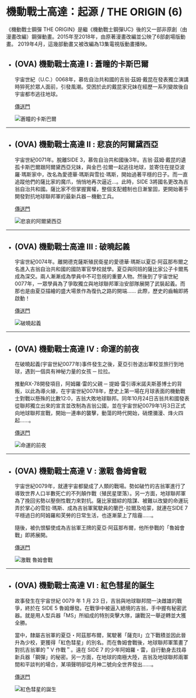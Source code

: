 # 機動戰士高達：起源 / THE ORIGIN (6)
  《機動戰士鋼彈 THE ORIGIN》是繼《機動戰士鋼彈UC》後的又一部非原創（由漫畫改編）鋼彈動畫。2015年至2018年，由原著漫畫改編並公映了6部劇場版動畫。
  2019年4月，這幾部動畫又被改編為13集電視版動畫播映。

  - ## (OVA) 機動戰士高達 I : 蒼瞳的卡斯巴爾
    宇宙世紀（U.C.）0068年，慕佐自治共和國的吉翁‧茲姆‧戴昆在發表獨立演講時猝死於眾人面前，引發風潮。受困於此的戴昆家兄妹在經歷一系列變故後自宇宙都市逃往地球。

    [傳送門](https://www.777tv.tv/play/163073-1-1.html)
      
    ![蒼瞳的卡斯巴爾](/images/uc/uc0068/uc0068-1.png)

  ---

  - ## (OVA) 機動戰士高達 II : 悲哀的阿爾黛西亞
    宇宙世紀0071年。脫離SIDE 3，慕佐自治共和國後3年。吉翁‧茲姆‧戴昆的遺孤卡斯巴爾跟阿爾黛西亞兄妹，與金巴‧拉爾一起逃往地球，並寄住在提亞波羅‧瑪斯家中，改名為愛德華·瑪斯與雪拉·瑪斯，開始過著平穩的日子。而一直追蹤他們的薩比家的魔爪，悄悄地再次逼近…。此時，SIDE 3將國名更改為吉翁自治共和國。薩比家不但掌握實權，整個支配體制也日漸鞏固，更開始著手開發對抗地球聯邦軍的最新兵器－機動工兵。

    [傳送門](https://www.777tv.tv/play/160874-2-1.html)

    ![悲哀的阿爾黛西亞](/images/uc/uc0068/uc0068-2.jpeg)

  ---

  - ## (OVA) 機動戰士高達 III : 破曉起義
    宇宙世紀0074年。離開德克薩斯殖民衛星的愛德華‧瑪斯以夏亞‧阿茲那布爾之名進入吉翁自治共和國的國防軍官學校就學。夏亞與同班的薩比家公子卡爾馬成為深交。兩人漸漸成為學員中不可忽視的重要人物。然後到了宇宙世紀0077年，一眾學員為了爭取獨立與地球聯邦軍治安部隊展開了武裝起義。而那也是由夏亞描繪的盛大場景作為復仇之路的開端…… 此際，歷史的齒輪即將啟動！

    [傳送門](https://www.777tv.tv/play/199832-1-1.html)

    ![破曉起義](/images/uc/uc0068/uc0068-3.jpeg)

  ---

  - ## (OVA) 機動戰士高達 IV : 命運的前夜
    在破曉起義(宇宙世紀0077年)事件發生之後，夏亞引咎退出軍校並旅行到地球，遇到一個具有神秘力量的女孩 ─ 拉拉。

    推動RX-78開發項目，阿姆羅·雷的父親 ─ 提姆·雷引導米諾夫斯基博士的背叛，以此為導火線，在宇宙世紀0078年，歷史上第一場在月球表面的機動戰士對戰以懸殊的比數12:0，吉翁大敗地球聯邦。同年10月24日吉翁共和國發表從聯邦獨立出來的宣言並改制為吉翁公國，並在宇宙世紀0079年1月3日正式向地球聯邦宣戰，開始一連串的襲擊，動蕩的時代開始，硝煙瀰漫、烽火四起……。

    [傳送門](https://www.777tv.tv/play/199886-1-1.html)

    ![命運的前夜](/images/uc/uc0068/uc0068-4.png)

  ---

  - ## (OVA) 機動戰士高達 V : 激戰 魯姆會戰
    宇宙世紀0079年，就連宇宙都變成了人類的戰場。勢如破竹的吉翁軍進行了導致世界人口半數死亡的不列顛作戰（殖民星墜落）。另一方面，地球聯邦軍為了挽回劣勢以壓倒性戰力來對抗。薩比家錯綜的陰謀、被難以改變的命運玩弄於掌心的雪拉‧瑪斯、成為吉翁軍駕駛員的蘭巴･拉爾及哈蒙，就連在SIDE 7 平穩過日的阿姆羅和芙勞的日常生活，也逐漸蒙上了陰霾……。

    隨後，被仇恨驅使成為吉翁軍王牌的夏亞‧阿茲那布爾，他所參戰的「魯姆會戰」即將展開。

    [傳送門](https://www.777tv.tv/play/131303-2-1.html)

    ![激戰 魯姆會戰](/images/uc/uc0068/uc0068-5.png)

  ---

  - ## (OVA) 機動戰士高達 VI : 紅色彗星的誕生
    故事發生在宇宙世紀 0079 年 1 月 23 日，吉翁與地球聯邦間一決雌雄的戰爭，終於在 SIDE 5 魯姆爆發。在戰爭中被逼入絕境的吉翁，手中握有秘密武器。就是用人型兵器「MS」所組成的特別突擊大隊，讓戰況一舉逆轉並大獲全勝。

    當中，隸屬吉翁軍的夏亞・阿茲那布爾，駕駛著「薩克Ⅱ」立下戰積並因此晉升為少校，更獲得「紅色彗星」的別名。而在魯姆會戰後，地球聯邦軍策畫了對抗吉翁軍的＂V 作戰＂。遠在 SIDE 7 的少年阿姆羅・雷，自行動身去找尋新兵器「鋼彈」的秘密。另一方面，在地球的南極大陸，吉翁及地球聯邦兩軍間和平談判的場合，某項聲明卻從月神二號向全世界發出……。

    [傳送門](https://www.777tv.tv/play/163944-1-1.html)

    ![紅色彗星的誕生](/images/uc/uc0068/uc0068-6.jpeg)
